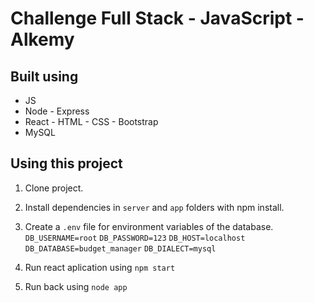 # Challenge Full Stack - JavaScript - Alkemy

## Built using
* JS
* Node - Express
* React - HTML - CSS - Bootstrap
* MySQL

## Using this project
1. Clone project.
2. Install dependencies in `server` and `app` folders with npm install. 
3. Create a `.env` file for environment variables of the database.
  `DB_USERNAME=root`
  `DB_PASSWORD=123`
  `DB_HOST=localhost`
  `DB_DATABASE=budget_manager`
  `DB_DIALECT=mysql`
  
4. Run react aplication using `npm start`
5. Run back using `node app`
